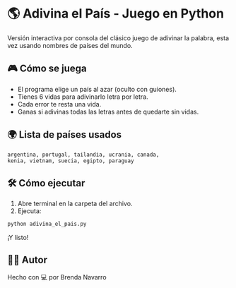 
# 🌎 Adivina el País - Juego en Python

Versión interactiva por consola del clásico juego de adivinar la palabra, esta vez usando nombres de países del mundo.

## 🎮 Cómo se juega

- El programa elige un país al azar (oculto con guiones).
- Tienes 6 vidas para adivinarlo letra por letra.
- Cada error te resta una vida.
- Ganas si adivinas todas las letras antes de quedarte sin vidas.

## 🌍 Lista de países usados

```
argentina, portugal, tailandia, ucrania, canada,
kenia, vietnam, suecia, egipto, paraguay
```

## 🛠 Cómo ejecutar

1. Abre terminal en la carpeta del archivo.
2. Ejecuta:

```bash
python adivina_el_pais.py
```

¡Y listo!

## 👩‍💻 Autor

Hecho con 💻 por Brenda Navarro

